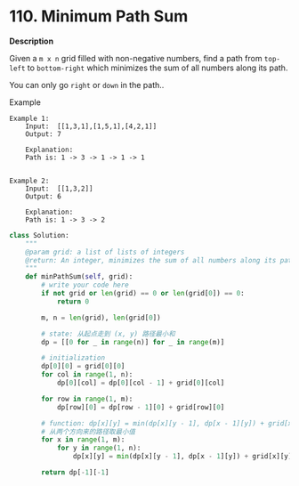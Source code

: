 # 110. Minimum Path Sum

**Description**

Given a `m x n` grid filled with non-negative numbers, find a path from `top-left` to `bottom-right` which minimizes the sum of all numbers along its path.

You can only go `right` or `down` in the path..

Example

```
Example 1:
	Input:  [[1,3,1],[1,5,1],[4,2,1]]
	Output: 7
	
	Explanation:
	Path is: 1 -> 3 -> 1 -> 1 -> 1


Example 2:
	Input:  [[1,3,2]]
	Output: 6
	
	Explanation:  
	Path is: 1 -> 3 -> 2
```

```python
class Solution:
    """
    @param grid: a list of lists of integers
    @return: An integer, minimizes the sum of all numbers along its path
    """
    def minPathSum(self, grid):
        # write your code here
        if not grid or len(grid) == 0 or len(grid[0]) == 0:
            return 0

        m, n = len(grid), len(grid[0])

        # state: 从起点走到 (x, y) 路径最小和
        dp = [[0 for _ in range(n)] for _ in range(m)]

        # initialization
        dp[0][0] = grid[0][0]
        for col in range(1, n):
            dp[0][col] = dp[0][col - 1] + grid[0][col]

        for row in range(1, m):
            dp[row][0] = dp[row - 1][0] + grid[row][0]

        # function: dp[x][y] = min(dp[x][y - 1], dp[x - 1][y]) + grid[x][y]
        # 从两个方向来的路径取最小值
        for x in range(1, m):
            for y in range(1, n):
                dp[x][y] = min(dp[x][y - 1], dp[x - 1][y]) + grid[x][y]

        return dp[-1][-1]
```